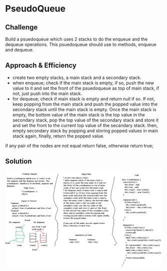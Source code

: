 # PseudoQueue

## Challenge

Build a psuedoqueue which uses 2 stacks to do the enqueue and the dequeue operations. This psuedoqueue  should use to methods, enqueue and dequeue.

## Approach & Efficiency

* create two empty stacks, a main stack and a secondary stack.
* when enqueue; check if the main stack is empty, if so, push the new value to it and set the front of the psuedoqueue as top of main stack, if not, just push into the main stack.
* for dequeue; check if main stack is empty and return null if so. If not, keep popping from the main stack and push the popped value into the secondary stack until the main stack is empty. Once the main stack is empty, the bottom value of the main stack is the top value in the secondary stack, pop the top value of the secondary stack and store it and set the front to the current top value of the secandary stack. then, empty secondary stack by popping and storing popped values in main stack again, finally, return the popped value.

if any pair of the nodes are not equal return false, otherwise return true;

## Solution

![whiteboard](../../assets/code-challenge-11.png)